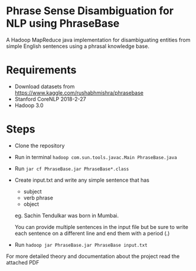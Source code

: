 # Phrase Sense Disambiguation for NLP using PhraseBase
A Hadoop MapReduce java implementation for disambiguating entities from simple English sentences using a phrasal knowledge base.


# Requirements
- Download datasets from https://www.kaggle.com/rushabhmishra/phrasebase
- Stanford CoreNLP 2018-2-27
- Hadoop 3.0

# Steps
- Clone the repository
- Run in terminal
  ``` hadoop com.sun.tools.javac.Main PhraseBase.java ```
- Run
  ``` jar cf PhraseBase.jar PhraseBase*.class ```
- Create input.txt and write any simple sentence that has
  - subject
  - verb phrase 
  - object
 
   eg. Sachin Tendulkar was born in Mumbai.

   You can provide multiple sentences in the input file but be sure to write each sentence on a different line 
   and end them with a period (.)
- Run
  ``` hadoop jar PhraseBase.jar PhraseBase input.txt ```  
  

For more detailed theory and documentation about the project read the attached PDF
